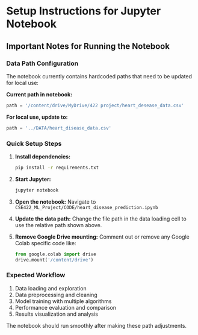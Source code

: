 # Setup Instructions for Jupyter Notebook

## Important Notes for Running the Notebook

### Data Path Configuration
The notebook currently contains hardcoded paths that need to be updated for local use:

**Current path in notebook:**
```python
path = '/content/drive/MyDrive/422 project/heart_desease_data.csv'
```

**For local use, update to:**
```python
path = '../DATA/heart_disease_data.csv'
```

### Quick Setup Steps

1. **Install dependencies:**
   ```bash
   pip install -r requirements.txt
   ```

2. **Start Jupyter:**
   ```bash
   jupyter notebook
   ```

3. **Open the notebook:**
   Navigate to `CSE422_ML_Project/CODE/heart_disease_prediction.ipynb`

4. **Update the data path:**
   Change the file path in the data loading cell to use the relative path shown above.

5. **Remove Google Drive mounting:**
   Comment out or remove any Google Colab specific code like:
   ```python
   from google.colab import drive
   drive.mount('/content/drive')
   ```

### Expected Workflow
1. Data loading and exploration
2. Data preprocessing and cleaning
3. Model training with multiple algorithms
4. Performance evaluation and comparison
5. Results visualization and analysis

The notebook should run smoothly after making these path adjustments.